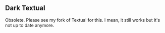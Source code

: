 Dark Textual
---

Obsolete. Please see my fork of Textual for this. 
I mean, it still works but it's not up to date anymore. 
